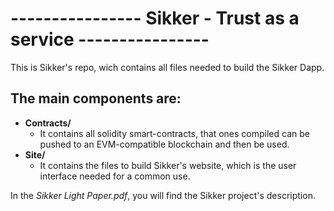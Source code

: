 # ---------------- Sikker - Trust as a service ----------------

This is Sikker's repo, wich contains all files needed to build the Sikker Dapp.

## The main components are:
-  **Contracts/**
    - It contains all solidity smart-contracts, that ones compiled can be pushed to an EVM-compatible blockchain and then be used.
- **Site/**
    - It contains the files to build Sikker's website, which is the user interface needed for a common use.

In the *Sikker Light Paper.pdf*, you will find the Sikker project's description.
